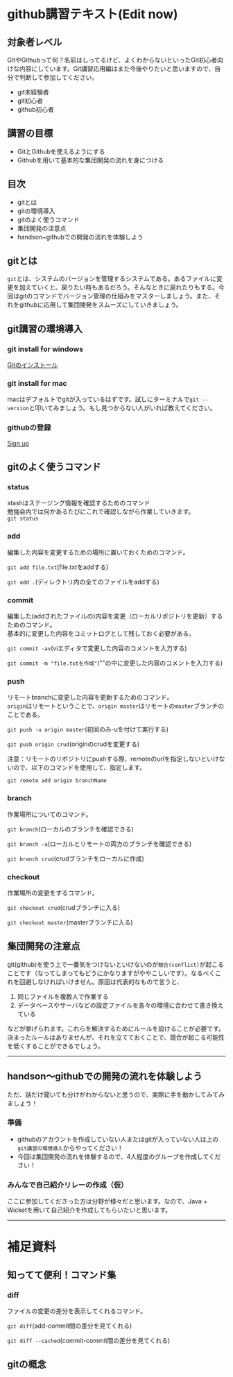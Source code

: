 # github講習テキスト(Edit now)

## 対象者レベル
GitやGithubって何？名前はしってるけど、よくわからないといったGit初心者向けな内容にしています。Git講習応用編はまた今後やりたいと思いますので、自分で判断して参加してください。

- git未経験者
- git初心者
- github初心者


## 講習の目標
- GitとGithubを使えるようにする
- Githubを用いて基本的な集団開発の流れを身につける

## 目次
- gitとは
- gitの環境導入
- gitのよく使うコマンド
- 集団開発の注意点
- handson~githubでの開発の流れを体験しよう

## gitとは
`git`とは、システムのバージョンを管理するシステムである。あるファイルに変更を加えていくと、戻りたい時もあるだろう。そんなときに戻れたりもする。今回はgitのコマンドでバージョン管理の仕組みをマスターしましょう。また、それをgithubに応用して集団開発をスムーズにしていきましょう。  

## git講習の環境導入
### git install for windows

[Gitのインストール](https://github.com/Cist-ProjectMember/ProjectMemberDocuments/blob/master/2019a/supplement/git.md)
 
### git install for mac
macはデフォルトでgitが入っているはずです。試しにターミナルで`git --version`と叩いてみましょう。もし見つからない人がいれば教えてください。 

### githubの登録

[Sign up](https://github.com/join?source=header-home)

## gitのよく使うコマンド

### status
stashはステージング情報を確認するためのコマンド  
勉強会内では何かあるたびにこれで確認しながら作業していきます。  
`git status`


### add
編集した内容を変更するための場所に置いておくためのコマンド。  

`git add file.txt`(file.txtをaddする)

`git add .`(ディレクトリ内の全てのファイルをaddする)



### commit
編集した(addされたファイルの)内容を変更（ローカルリポジトリを更新）するためのコマンド。  
基本的に変更した内容をコミットログとして残しておく必要がある。

`git commit -av`(viエディタで変更した内容のコメントを入力する)

`git commit -m "file.txtを作成"`(""の中に変更した内容のコメントを入力する)

### push
リモートbranchに変更した内容を更新するためのコマンド。  
`origin`はリモートということで、`origin master`はリモートの`master`ブランチのことである。

`git push -u origin master`(初回のみ-uを付けて実行する)

`git push origin crud`(originのcrudを変更する)

注意：リモートのリポジトリにpushする際、remoteのurlを指定しないといけないので、以下のコマンドを使用して、指定します。

`git remote add origin branchName`

### branch
作業場所についてのコマンド。

`git branch`(ローカルのブランチを確認できる)

`git branch -a`(ローカルとリモートの両方のブランチを確認できる)

`git branch crud`(crudブランチをローカルに作成)

### checkout
作業場所の変更をするコマンド。

`git checkout crud`(crudブランチに入る)

`git checkout master`(masterブランチに入る)

## 集団開発の注意点
git(github)を使う上で一番気をつけないといけないのが`競合(conflict)`が起こることです（なってしまってもどうにかなりますがややこしいです）。なるべくこれを回避しなければいけません。原因は代表的なもので言うと、

1. 同じファイルを複数人で作業する
2. データベースやサーバなどの設定ファイルを各々の環境に合わせて書き換えている

などが挙げられます。これらを解決するためにルールを設けることが必要です。決まったルールはありませんが、それを立てておくことで、競合が起こる可能性を低くすることができるでしょう。


---
## handson〜githubでの開発の流れを体験しよう
ただ、話だけ聞いても分けがわからないと思うので、実際に手を動かしてみてみましょう！  

### 準備
- githubのアカウントを作成していない人またはgitが入っていない人は上の`git講習の環境導入`からやってください！
- 今回は集団開発の流れを体験するので、4人程度のグループを作成してください！

### みんなで自己紹介リレーの作成（仮）
ここに参加してくださった方は分野が様々だと思います。なので、Java + Wicketを用いて自己紹介を作成してもらいたいと思います。


---
# 補足資料

## 知ってて便利！コマンド集

### diff
ファイルの変更の差分を表示してくれるコマンド。

`git diff`(add-commit間の差分を見てくれる)

`git diff --cached`(commit-commit間の差分を見てくれる)

### 

## gitの概念
